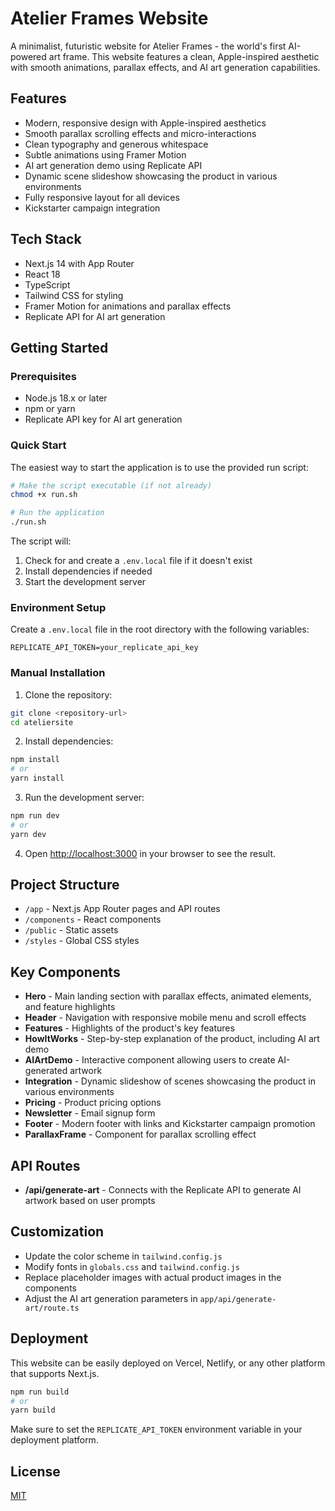 # Atelier Frames Website

A minimalist, futuristic website for Atelier Frames - the world's first AI-powered art frame. This website features a clean, Apple-inspired aesthetic with smooth animations, parallax effects, and AI art generation capabilities.

## Features

- Modern, responsive design with Apple-inspired aesthetics
- Smooth parallax scrolling effects and micro-interactions
- Clean typography and generous whitespace
- Subtle animations using Framer Motion
- AI art generation demo using Replicate API
- Dynamic scene slideshow showcasing the product in various environments
- Fully responsive layout for all devices
- Kickstarter campaign integration

## Tech Stack

- Next.js 14 with App Router
- React 18
- TypeScript
- Tailwind CSS for styling
- Framer Motion for animations and parallax effects
- Replicate API for AI art generation

## Getting Started

### Prerequisites

- Node.js 18.x or later
- npm or yarn
- Replicate API key for AI art generation

### Quick Start

The easiest way to start the application is to use the provided run script:

```bash
# Make the script executable (if not already)
chmod +x run.sh

# Run the application
./run.sh
```

The script will:
1. Check for and create a `.env.local` file if it doesn't exist
2. Install dependencies if needed
3. Start the development server

### Environment Setup

Create a `.env.local` file in the root directory with the following variables:
```
REPLICATE_API_TOKEN=your_replicate_api_key
```

### Manual Installation

1. Clone the repository:
```bash
git clone <repository-url>
cd ateliersite
```

2. Install dependencies:
```bash
npm install
# or
yarn install
```

3. Run the development server:
```bash
npm run dev
# or
yarn dev
```

4. Open [http://localhost:3000](http://localhost:3000) in your browser to see the result.

## Project Structure

- `/app` - Next.js App Router pages and API routes
- `/components` - React components
- `/public` - Static assets
- `/styles` - Global CSS styles

## Key Components

- **Hero** - Main landing section with parallax effects, animated elements, and feature highlights
- **Header** - Navigation with responsive mobile menu and scroll effects
- **Features** - Highlights of the product's key features
- **HowItWorks** - Step-by-step explanation of the product, including AI art demo
- **AIArtDemo** - Interactive component allowing users to create AI-generated artwork
- **Integration** - Dynamic slideshow of scenes showcasing the product in various environments
- **Pricing** - Product pricing options
- **Newsletter** - Email signup form
- **Footer** - Modern footer with links and Kickstarter campaign promotion
- **ParallaxFrame** - Component for parallax scrolling effect

## API Routes

- **/api/generate-art** - Connects with the Replicate API to generate AI artwork based on user prompts

## Customization

- Update the color scheme in `tailwind.config.js`
- Modify fonts in `globals.css` and `tailwind.config.js`
- Replace placeholder images with actual product images in the components
- Adjust the AI art generation parameters in `app/api/generate-art/route.ts`

## Deployment

This website can be easily deployed on Vercel, Netlify, or any other platform that supports Next.js.

```bash
npm run build
# or
yarn build
```

Make sure to set the `REPLICATE_API_TOKEN` environment variable in your deployment platform.

## License

[MIT](LICENSE)
